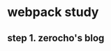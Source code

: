 # webpack study

## step 1. zerocho's blog 
[](https://www.zerocho.com/category/Webpack/post/58aa916d745ca90018e5301d)
[](https://www.zerocho.com/category/Webpack/post/58ac2d6f2e437800181c1657)